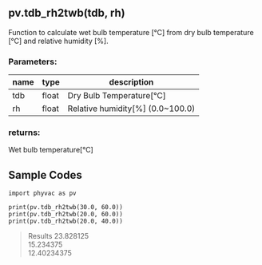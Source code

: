 ## pv.tdb_rh2twb(tdb, rh)
Function to calculate wet bulb temperature [&deg;C] from dry bulb temperature [&deg;C] and relative humidity [%].
### Parameters:
|  name  |  type  | description |
| ---- | ---- | ---- |
|tdb|float|Dry Bulb Temperature[&deg;C]|
|rh|float|Relative humidity[%] (0.0~100.0)|
  
### returns:
Wet bulb temperature[&deg;C]
  
## Sample Codes  
```
import phyvac as pv

print(pv.tdb_rh2twb(30.0, 60.0))
print(pv.tdb_rh2twb(20.0, 60.0))
print(pv.tdb_rh2twb(20.0, 40.0))
```
> Results
> 23.828125  
> 15.234375  
> 12.40234375  
  
